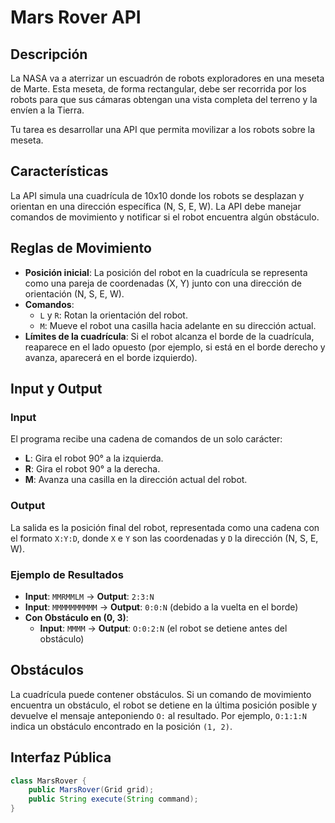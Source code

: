 # Mars Rover API

## Descripción

La NASA va a aterrizar un escuadrón de robots exploradores en una meseta de Marte. Esta meseta, de forma rectangular, debe ser recorrida por los robots para que sus cámaras obtengan una vista completa del terreno y la envíen a la Tierra.

Tu tarea es desarrollar una API que permita movilizar a los robots sobre la meseta.

## Características

La API simula una cuadrícula de 10x10 donde los robots se desplazan y orientan en una dirección específica (N, S, E, W). La API debe manejar comandos de movimiento y notificar si el robot encuentra algún obstáculo.

## Reglas de Movimiento

- **Posición inicial**: La posición del robot en la cuadrícula se representa como una pareja de coordenadas (X, Y) junto con una dirección de orientación (N, S, E, W).
- **Comandos**:
    - `L` y `R`: Rotan la orientación del robot.
    - `M`: Mueve el robot una casilla hacia adelante en su dirección actual.
- **Límites de la cuadrícula**: Si el robot alcanza el borde de la cuadrícula, reaparece en el lado opuesto (por ejemplo, si está en el borde derecho y avanza, aparecerá en el borde izquierdo).

## Input y Output

### Input

El programa recibe una cadena de comandos de un solo carácter:

- **L**: Gira el robot 90° a la izquierda.
- **R**: Gira el robot 90° a la derecha.
- **M**: Avanza una casilla en la dirección actual del robot.

### Output

La salida es la posición final del robot, representada como una cadena con el formato `X:Y:D`, donde `X` e `Y` son las coordenadas y `D` la dirección (N, S, E, W).

### Ejemplo de Resultados

- **Input**: `MMRMMLM` → **Output**: `2:3:N`
- **Input**: `MMMMMMMMMM` → **Output**: `0:0:N` (debido a la vuelta en el borde)
- **Con Obstáculo en (0, 3)**:
    - **Input**: `MMMM` → **Output**: `O:0:2:N` (el robot se detiene antes del obstáculo)

## Obstáculos

La cuadrícula puede contener obstáculos. Si un comando de movimiento encuentra un obstáculo, el robot se detiene en la última posición posible y devuelve el mensaje anteponiendo `O:` al resultado. Por ejemplo, `O:1:1:N` indica un obstáculo encontrado en la posición `(1, 2)`.

## Interfaz Pública

```java
class MarsRover {
    public MarsRover(Grid grid);
    public String execute(String command);
}